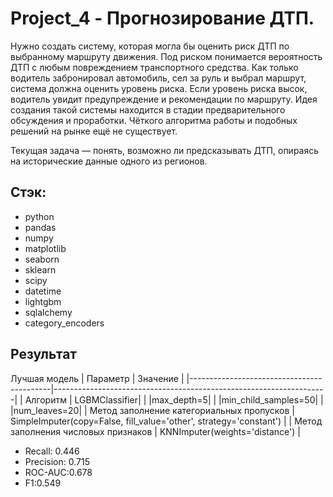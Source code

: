 # Project_4 - Прогнозирование ДТП.

Нужно создать систему, которая могла бы оценить риск ДТП по выбранному маршруту движения. Под риском понимается вероятность ДТП с любым повреждением транспортного средства. Как только водитель забронировал автомобиль, сел за руль и выбрал маршрут, система должна оценить уровень риска. Если уровень риска высок, водитель увидит предупреждение и рекомендации по маршруту.
Идея создания такой системы находится в стадии предварительного обсуждения и проработки. Чёткого алгоритма работы и подобных решений на рынке ещё не существует.

Текущая задача — понять, возможно ли предсказывать ДТП, опираясь на исторические данные одного из регионов.

## Стэк:

* python
* pandas
* numpy
* matplotlib
* seaborn
* sklearn
* scipy
* datetime
* lightgbm
* sqlalchemy
* category_encoders

## Результат

Лучшая модель
| Параметр                                  | Значение                                                           |
|-------------------------------------------|--------------------------------------------------------------------|
| Алгоритм                                  | LGBMClassifier| 
|  |max_depth=5|
| |min_child_samples=50|
| |num_leaves=20|
| Метод заполнение категориальных пропусков | SimpleImputer(copy=False, fill_value='other', strategy='constant') |
| Метод заполнения числовых признаков       | KNNImputer(weights='distance')                                     |

* Recall: 0.446
* Precision: 0.715
* ROC-AUC:0.678
* F1:0.549

